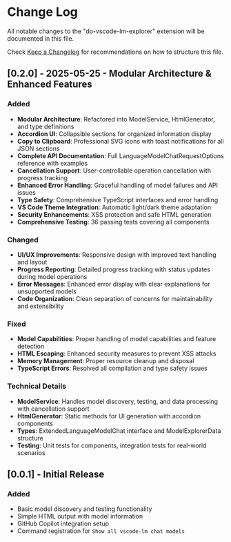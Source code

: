 # Change Log

All notable changes to the "do-vscode-lm-explorer" extension will be documented in this file.

Check [Keep a Changelog](http://keepachangelog.com/) for recommendations on how to structure this file.

## [0.2.0] - 2025-05-25 - Modular Architecture & Enhanced Features

### Added
- **Modular Architecture**: Refactored into ModelService, HtmlGenerator, and type definitions
- **Accordion UI**: Collapsible sections for organized information display
- **Copy to Clipboard**: Professional SVG icons with toast notifications for all JSON sections
- **Complete API Documentation**: Full LanguageModelChatRequestOptions reference with examples
- **Cancellation Support**: User-controllable operation cancellation with progress tracking
- **Enhanced Error Handling**: Graceful handling of model failures and API issues
- **Type Safety**: Comprehensive TypeScript interfaces and error handling
- **VS Code Theme Integration**: Automatic light/dark theme adaptation
- **Security Enhancements**: XSS protection and safe HTML generation
- **Comprehensive Testing**: 36 passing tests covering all components

### Changed
- **UI/UX Improvements**: Responsive design with improved text handling and layout
- **Progress Reporting**: Detailed progress tracking with status updates during model operations
- **Error Messages**: Enhanced error display with clear explanations for unsupported models
- **Code Organization**: Clean separation of concerns for maintainability and extensibility

### Fixed
- **Model Capabilities**: Proper handling of model capabilities and feature detection
- **HTML Escaping**: Enhanced security measures to prevent XSS attacks
- **Memory Management**: Proper resource cleanup and disposal
- **TypeScript Errors**: Resolved all compilation and type safety issues

### Technical Details
- **ModelService**: Handles model discovery, testing, and data processing with cancellation support
- **HtmlGenerator**: Static methods for UI generation with accordion components
- **Types**: ExtendedLanguageModelChat interface and ModelExplorerData structure
- **Testing**: Unit tests for components, integration tests for real-world scenarios

## [0.0.1] - Initial Release

### Added
- Basic model discovery and testing functionality
- Simple HTML output with model information  
- GitHub Copilot integration setup
- Command registration for `Show all vscode-lm chat models`